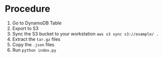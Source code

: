 # Procedure

1. Go to DynamoDB Table
2. Export to S3
3. Sync the S3 bucket to your workstation `aws s3 sync s3://example/ .`
4. Extract the `tar.gz` files
5. Copy the `.json` files
6. Run `python index.py`